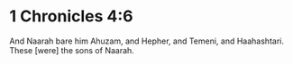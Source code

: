 # 1 Chronicles 4:6

And Naarah bare him Ahuzam, and Hepher, and Temeni, and Haahashtari. These [were] the sons of Naarah.